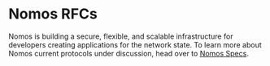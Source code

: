 # Nomos RFCs

Nomos is building a secure, flexible, and
scalable infrastructure for developers creating applications for the network state.
To learn more about Nomos current protocols under discussion,
head over to [Nomos Specs](https://github.com/logos-co/nomos-specs).
